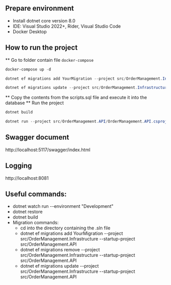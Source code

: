 ## Prepare environment
* Install dotnet core version 8.0
* IDE: Visual Studio 2022+, Rider, Visual Studio Code
* Docker Desktop

## How to run the project
** Go to folder contain file `docker-compose`
```Powershell
docker-compose up -d
```
```Powershell
dotnet ef migrations add YourMigration --project src/OrderManagement.Infrastructure --startup-project src/OrderManagement.API
```
```Powershell
dotnet ef migrations update --project src/OrderManagement.Infrastructure --startup-project src/OrderManagement.API
```
** Copy the contents from the scripts.sql file and execute it into the database
** Run the project
```Powershell
dotnet build
```
```Powershell
dotnet run --project src/OrderManagement.API/OrderManagement.API.csproj
```
## Swagger document
http://localhost:5117/swagger/index.html

## Logging
http://localhost:8081

## Useful commands:
- dotnet watch run --environment "Development"
- dotnet restore
- dotnet build
- Migration commands:
  - cd into the directory containing the .sln file
  - dotnet ef migrations add YourMigration --project src/OrderManagement.Infrastructure --startup-project src/OrderManagement.API
  - dotnet ef migrations remove --project src/OrderManagement.Infrastructure --startup-project src/OrderManagement.API
  - dotnet ef migrations update --project src/OrderManagement.Infrastructure --startup-project src/OrderManagement.API
